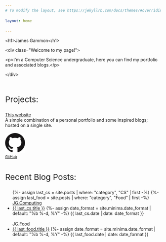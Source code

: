 ```yaml
---
# To modify the layout, see https://jekyllrb.com/docs/themes/#overriding-theme-defaults

layout: home

---
```


<div id="introduction">
    <p class="intro-text center-content">&lt;<span class="html-tag">h1</span>&gt;James Gammon&lt;<span class="html-tag">/h1</span>&gt;</p>
    <p class="secondary-text center-content">&lt;<span class="html-tag">div class="Welcome to my page!"</span>&gt;</p>
    <p class="center-content">&lt;<span class="html-tag">p</span>&gt;I'm a Computer Science undergraduate, here you can find my portfolio and associated blogs.&lt;<span class="html-tag">/p</span>&gt;</p>
    <p class="secondary-text center-content">&lt;<span class="html-tag">/div</span>&gt;</p>
</div>

<br>


<p class="no-padding-paragraph" style="font-size: 26px">Projects:</p> 
<div class="center-content">
    <div class="bordered-text center-content">
        <a class="no-padding-paragraph headertut" href="/About-website.html">This website</a><br>
        <span class="post-meta">A simple combination of a personal portfolio and some inspired blogs; hosted on a single site.</span>
    </div>
</div>

<br>
<div class="center-content">
 <a href="https://github.com/jamesgammo">
    <picture>
      <source srcset="/github.png">
      <img src="github.png">
    </picture>
    <br/>
    <small class="headertut">GitHub</small>
  </a>
</div>

<br>

<p class="no-padding-paragraph" style="font-size: 26px">Recent Blog Posts:</p> 

<div id="blog posts"  class="center-content">
    <ul class = "older-posts">
        {%- assign last_cs = site.posts | where: "category", "CS" | first -%}
        {%- assign last_food = site.posts | where: "category", "Food" | first -%}
        <a class="no-padding-paragraph headertut" href="/code/">JG.Computing</a> 
        <li>
            <a class="post-link-tech" href="{{ last_cs.url }}">{{ last_cs.title }}</a>
            {%- assign date_format = site.minima.date_format | default: "%b %-d, %Y" -%}
            <span class="post-meta">{{ last_cs.date | date: date_format }}</span>
        </li>
        <br>
        <a class="no-padding-paragraph headertut" href="/food/">JG.Food</a> 
        <li>
            <a class="post-link-food" href="{{ last_food.url }}">{{ last_food.title }}</a>
            {%- assign date_format = site.minima.date_format | default: "%b %-d, %Y" -%}
            <span class="post-meta">{{ last_food.date | date: date_format }}</span>
        </li>
    </ul>
</div>


